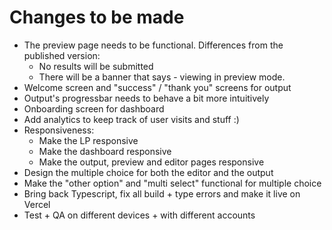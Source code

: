 # Changes to be made

- The preview page needs to be functional. Differences from the published version:
  - No results will be submitted
  - There will be a banner that says - viewing in preview mode.
- Welcome screen and "success" / "thank you" screens for output
- Output's progressbar needs to behave a bit more intuitively
- Onboarding screen for dashboard
- Add analytics to keep track of user visits and stuff :)
- Responsiveness:
  - Make the LP responsive
  - Make the dashboard responsive
  - Make the output, preview and editor pages responsive
- Design the multiple choice for both the editor and the output
- Make the "other option" and "multi select" functional for multiple choice
- Bring back Typescript, fix all build + type errors and make it live on Vercel
- Test + QA on different devices + with different accounts
